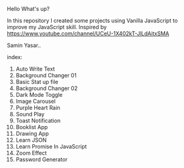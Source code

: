 Hello What's up?

In this repository I created some projects using Vanilla JavaScript to improve my JavaScript skill.
Inspired by https://www.youtube.com/channel/UCeU-1X402kT-JlLdAitxSMA

Samin Yasar..

index:

1.  Auto Write Text
2.  Background Changer 01
3.  Basic Stat up file
4.  Background Changer 02
5.  Dark Mode Toggle
6.  Image Carousel
7.  Purple Heart Rain
8.  Sound Play
9.  Toast Notification
10. Booklist App
11. Drawing App
12. Learn JSON
13. Learn Promise In JavaScript
14. Zoom Effect
15. Password Generator
